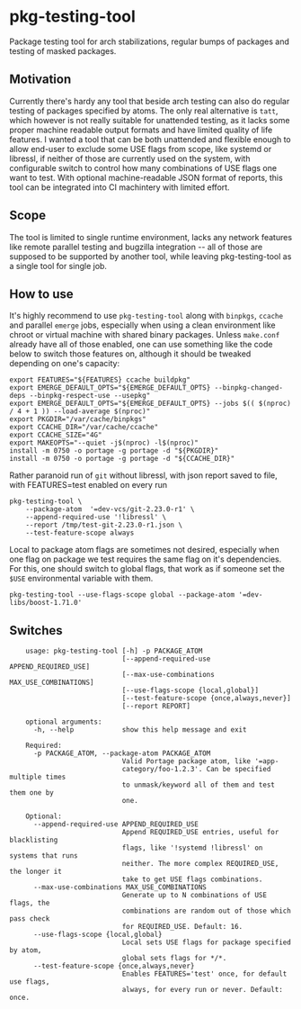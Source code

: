 # pkg-testing-tool

Package testing tool for arch stabilizations, regular bumps of packages and testing of masked packages.

## Motivation

Currently there's hardy any tool that beside arch testing can also do regular testing of packages specified by atoms. The only real alternative is `tatt`, which however is not really suitable for unattended testing, as it lacks some proper machine readable output formats and have limited quality of life features. I wanted a tool that can be both unattended and flexible enough to allow end-user to exclude some USE flags from scope, like systemd or libressl, if neither of those are currently used on the system, with configurable switch to control how many combinations of USE flags one want to test. With optional machine-readable JSON format of reports, this tool can be integrated into CI machintery with limited effort.

## Scope

The tool is limited to single runtime environment, lacks any network features like remote parallel testing and bugzilla integration -- all of those are supposed to be supported by another tool, while leaving pkg-testing-tool as a single tool for single job.

## How to use

It's highly recommend to use `pkg-testing-tool` along with `binpkgs`, `ccache` and parallel `emerge` jobs, especially when using a clean environment like chroot or virtual machine with shared binary packages. Unless `make.conf` already have all of those enabled, one can use something like the code below to switch those features on, although it should be tweaked depending on one's capacity:

```
export FEATURES="${FEATURES} ccache buildpkg"
export EMERGE_DEFAULT_OPTS="${EMERGE_DEFAULT_OPTS} --binpkg-changed-deps --binpkg-respect-use --usepkg"
export EMERGE_DEFAULT_OPTS="${EMERGE_DEFAULT_OPTS} --jobs $(( $(nproc) / 4 + 1 )) --load-average $(nproc)"
export PKGDIR="/var/cache/binpkgs"
export CCACHE_DIR="/var/cache/ccache"
export CCACHE_SIZE="4G"
export MAKEOPTS="--quiet -j$(nproc) -l$(nproc)"
install -m 0750 -o portage -g portage -d "${PKGDIR}"
install -m 0750 -o portage -g portage -d "${CCACHE_DIR}"

```


Rather paranoid run of `git` without libressl, with json report saved to file, with FEATURES=test enabled on every run
```
pkg-testing-tool \
    --package-atom  '=dev-vcs/git-2.23.0-r1' \
    --append-required-use '!libressl' \
    --report /tmp/test-git-2.23.0-r1.json \
    --test-feature-scope always
```


Local to package atom flags are sometimes not desired, especially when one flag on package we test requires the same flag on it's dependencies. For this, one should switch to global flags, that work as if someone set the `$USE` environmental variable with them.
```
pkg-testing-tool --use-flags-scope global --package-atom '=dev-libs/boost-1.71.0'
```

## Switches

```
    usage: pkg-testing-tool [-h] -p PACKAGE_ATOM
                            [--append-required-use APPEND_REQUIRED_USE]
                            [--max-use-combinations MAX_USE_COMBINATIONS]
                            [--use-flags-scope {local,global}]
                            [--test-feature-scope {once,always,never}]
                            [--report REPORT]
    
    optional arguments:
      -h, --help            show this help message and exit
    
    Required:
      -p PACKAGE_ATOM, --package-atom PACKAGE_ATOM
                            Valid Portage package atom, like '=app-
                            category/foo-1.2.3'. Can be specified multiple times
                            to unmask/keyword all of them and test them one by
                            one.
    
    Optional:
      --append-required-use APPEND_REQUIRED_USE
                            Append REQUIRED_USE entries, useful for blacklisting
                            flags, like '!systemd !libressl' on systems that runs
                            neither. The more complex REQUIRED_USE, the longer it
                            take to get USE flags combinations.
      --max-use-combinations MAX_USE_COMBINATIONS
                            Generate up to N combinations of USE flags, the
                            combinations are random out of those which pass check
                            for REQUIRED_USE. Default: 16.
      --use-flags-scope {local,global}
                            Local sets USE flags for package specified by atom,
                            global sets flags for */*.
      --test-feature-scope {once,always,never}
                            Enables FEATURES='test' once, for default use flags,
                            always, for every run or never. Default: once.
```
